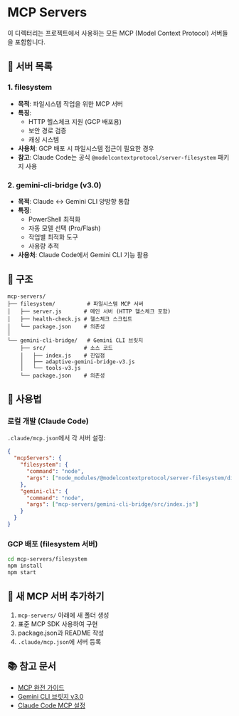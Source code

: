 # MCP Servers

이 디렉터리는 프로젝트에서 사용하는 모든 MCP (Model Context Protocol) 서버들을 포함합니다.

## 📁 서버 목록

### 1. **filesystem** 
- **목적**: 파일시스템 작업을 위한 MCP 서버
- **특징**: 
  - HTTP 헬스체크 지원 (GCP 배포용)
  - 보안 경로 검증
  - 캐싱 시스템
- **사용처**: GCP 배포 시 파일시스템 접근이 필요한 경우
- **참고**: Claude Code는 공식 `@modelcontextprotocol/server-filesystem` 패키지 사용

### 2. **gemini-cli-bridge** (v3.0)
- **목적**: Claude ↔ Gemini CLI 양방향 통합
- **특징**:
  - PowerShell 최적화
  - 자동 모델 선택 (Pro/Flash)
  - 작업별 최적화 도구
  - 사용량 추적
- **사용처**: Claude Code에서 Gemini CLI 기능 활용

## 🔧 구조

```
mcp-servers/
├── filesystem/          # 파일시스템 MCP 서버
│   ├── server.js       # 메인 서버 (HTTP 헬스체크 포함)
│   ├── health-check.js # 헬스체크 스크립트
│   └── package.json    # 의존성
│
└── gemini-cli-bridge/   # Gemini CLI 브릿지
    ├── src/            # 소스 코드
    │   ├── index.js    # 진입점
    │   ├── adaptive-gemini-bridge-v3.js
    │   └── tools-v3.js
    └── package.json    # 의존성
```

## 📝 사용법

### 로컬 개발 (Claude Code)
`.claude/mcp.json`에서 각 서버 설정:
```json
{
  "mcpServers": {
    "filesystem": {
      "command": "node",
      "args": ["node_modules/@modelcontextprotocol/server-filesystem/dist/index.js"]
    },
    "gemini-cli": {
      "command": "node",
      "args": ["mcp-servers/gemini-cli-bridge/src/index.js"]
    }
  }
}
```

### GCP 배포 (filesystem 서버)
```bash
cd mcp-servers/filesystem
npm install
npm start
```

## 🚀 새 MCP 서버 추가하기

1. `mcp-servers/` 아래에 새 폴더 생성
2. 표준 MCP SDK 사용하여 구현
3. package.json과 README 작성
4. `.claude/mcp.json`에 서버 등록

## 📚 참고 문서

- [MCP 완전 가이드](../docs/mcp-complete-guide.md)
- [Gemini CLI 브릿지 v3.0](../docs/gemini-cli-bridge-v3-improvements.md)
- [Claude Code MCP 설정](../docs/claude-code-mcp-setup.md)